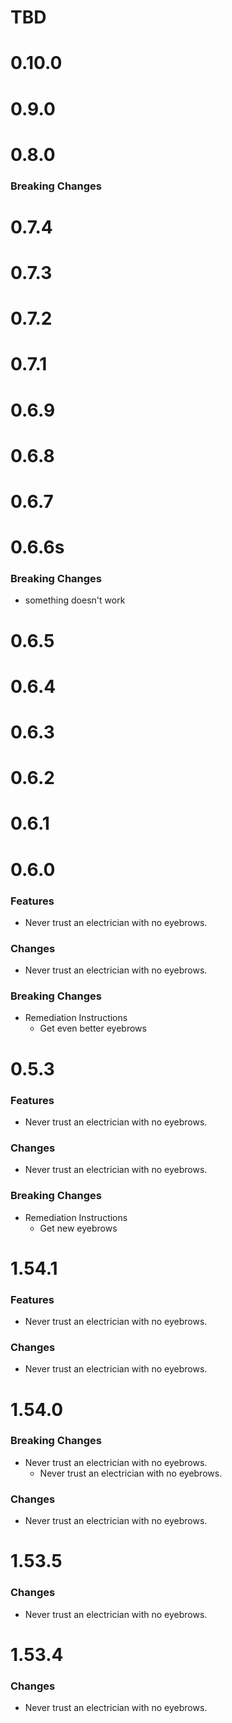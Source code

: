 # TBD
# 0.10.0
# 0.9.0
# 0.8.0

### Breaking Changes

# 0.7.4
# 0.7.3
# 0.7.2
# 0.7.1
# 0.6.9
# 0.6.8
# 0.6.7
# 0.6.6s

### Breaking Changes
* something doesn't work

# 0.6.5
# 0.6.4
# 0.6.3
# 0.6.2

# 0.6.1

# 0.6.0
### Features
* Never trust an electrician with no eyebrows.

### Changes
* Never trust an electrician with no eyebrows.

### Breaking Changes
* Remediation Instructions
  * Get even better eyebrows
  
# 0.5.3
### Features
* Never trust an electrician with no eyebrows.

### Changes
* Never trust an electrician with no eyebrows.

### Breaking Changes
* Remediation Instructions
  * Get new eyebrows

# 1.54.1
### Features
* Never trust an electrician with no eyebrows.

### Changes
* Never trust an electrician with no eyebrows.

# 1.54.0
### Breaking Changes
* Never trust an electrician with no eyebrows.
  * Never trust an electrician with no eyebrows.

### Changes
* Never trust an electrician with no eyebrows.

# 1.53.5
### Changes
* Never trust an electrician with no eyebrows.

# 1.53.4
### Changes
* Never trust an electrician with no eyebrows.





